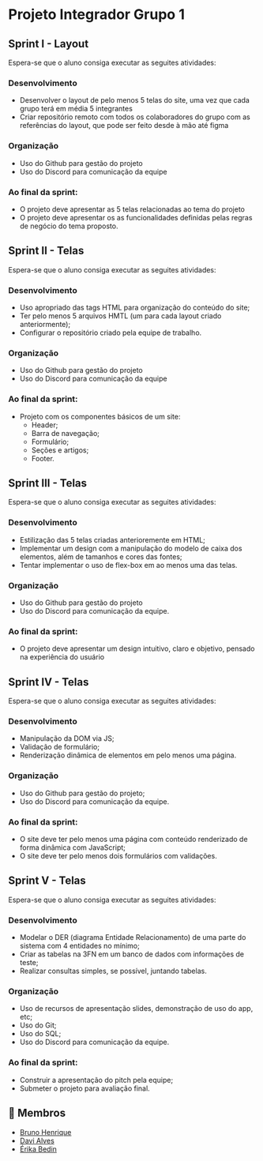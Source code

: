 # Projeto Integrador Grupo 1
## Sprint I - Layout 
Espera-se que o aluno consiga executar as seguites atividades: 
### Desenvolvimento
* Desenvolver o layout de pelo menos 5 telas do site, uma vez que cada grupo terá em média 5 integrantes
* Criar repositório remoto com todos os colaboradores do grupo com as referências do layout, que pode ser feito desde à mão até figma 
### Organização
* Uso do Github para gestão do projeto 
* Uso do Discord para comunicação da equipe  
### Ao final da sprint:
* O projeto deve apresentar as 5 telas relacionadas ao tema do projeto
* O projeto deve apresentar os as funcionalidades definidas pelas regras de negócio do tema proposto. 

## Sprint II - Telas
Espera-se que o aluno consiga executar as seguites atividades: 
### Desenvolvimento 
* Uso apropriado das tags HTML para organização do conteúdo do site; 
* Ter pelo menos 5 arquivos HMTL (um para cada layout criado anteriormente); 
* Configurar o repositório criado pela equipe de trabalho. 
### Organização 
* Uso do Github para gestão do projeto 
* Uso do Discord para comunicação da equipe
### Ao final da sprint:
- Projeto com os componentes básicos de um site: 
    - Header; 
    - Barra de navegação; 
    - Formulário; 
    - Seções e artigos; 
    - Footer.  

## Sprint III - Telas
Espera-se que o aluno consiga executar as seguites atividades: 
### Desenvolvimento 
 * Estilização das 5 telas criadas anterioremente em HTML; 
 * Implementar um design com a manipulação do modelo de caixa dos elementos, além de tamanhos e cores das fontes;
 * Tentar implementar o uso de flex-box em ao menos uma das telas.
### Organização 
 * Uso do Github para gestão do projeto 
 * Uso do Discord para comunicação da equipe. 
### Ao final da sprint:
 * O projeto deve apresentar um design intuitivo, claro e objetivo, pensado na experiência do usuário 

## Sprint IV - Telas
Espera-se que o aluno consiga executar as seguites atividades: 
### Desenvolvimento 
 * Manipulação da DOM via JS; 
 * Validação de formulário;
 * Renderização dinâmica de elementos em pelo menos uma página.
### Organização 
 * Uso do Github para gestão do projeto;
 * Uso do Discord para comunicação da equipe. 
### Ao final da sprint:
 * O site deve ter pelo menos uma página com conteúdo renderizado de forma dinâmica com JavaScript;
 * O site deve ter pelo menos dois formulários com validações. 

## Sprint V - Telas
Espera-se que o aluno consiga executar as seguites atividades: 
### Desenvolvimento 
 * Modelar o DER (diagrama Entidade Relacionamento) de uma parte do sistema com 4 entidades no mínimo; 
 * Criar as tabelas na 3FN em um banco de dados com informações de teste;
 * Realizar consultas simples, se possível, juntando tabelas.
### Organização 
 * Uso de recursos de apresentação slides, demonstração de uso do app, etc;
 * Uso do Git;
 * Uso do SQL; 
 * Uso do Discord para comunicação da equipe. 
### Ao final da sprint:
 * Construir a apresentação do pitch pela equipe;
 * Submeter o projeto para avaliação final. 

## :handshake: Membros
* <a href="https://github.com/brunonavarone">Bruno Henrique</a>
* <a href="https://github.com/davi-aalves">Davi Alves</a>
* <a href="https://github.com/erika-bedin">Érika Bedin</a>